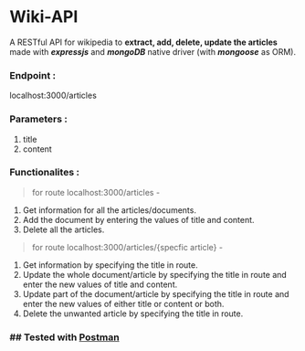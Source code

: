 # **Wiki-API**
A RESTful API for wikipedia to **extract, add, delete, update the articles** made with ***expressjs*** and ***mongoDB*** native driver (with ***mongoose*** as ORM).

### Endpoint :
localhost:3000/articles

### Parameters :
1. title
2. content

### Functionalites :
> for route localhost:3000/articles -
1. Get information for all the articles/documents.
2. Add the document by entering the values of title and content.
3. Delete all the articles.

> for route localhost:3000/articles/{specfic article} -
1. Get information by specifying the title in route.
2. Update the whole document/article by specifying the title in route and enter the new values of title and content.
3. Update part of the document/article by specifying the title in route and enter the new values of either title or content or both.
4. Delete the unwanted article by specifying the title in route.


### ## Tested with [Postman](https://www.postman.com/)
